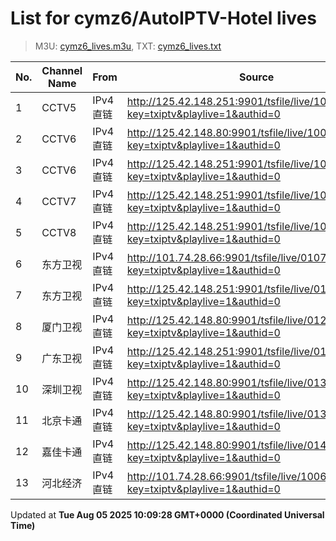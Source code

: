 # List for **cymz6/AutoIPTV-Hotel lives**

> M3U: [cymz6_lives.m3u](/cymz6_lives.m3u), TXT: [cymz6_lives.txt](/txt/cymz6_lives.txt)

| No. | Channel Name | From | Source |
| --- | ------------ | ---- | ------ |
| 1 | CCTV5 | IPv4 直链 | <http://125.42.148.251:9901/tsfile/live/1004_1.m3u8?key=txiptv&playlive=1&authid=0> |
| 2 | CCTV6 | IPv4 直链 | <http://125.42.148.80:9901/tsfile/live/1006_1.m3u8?key=txiptv&playlive=1&authid=0> |
| 3 | CCTV6 | IPv4 直链 | <http://125.42.148.251:9901/tsfile/live/1006_1.m3u8?key=txiptv&playlive=1&authid=0> |
| 4 | CCTV7 | IPv4 直链 | <http://125.42.148.251:9901/tsfile/live/1007_1.m3u8?key=txiptv&playlive=1&authid=0> |
| 5 | CCTV8 | IPv4 直链 | <http://125.42.148.251:9901/tsfile/live/1008_1.m3u8?key=txiptv&playlive=1&authid=0> |
| 6 | 东方卫视 | IPv4 直链 | <http://101.74.28.66:9901/tsfile/live/0107_1.m3u8?key=txiptv&playlive=1&authid=0> |
| 7 | 东方卫视 | IPv4 直链 | <http://125.42.148.251:9901/tsfile/live/0127_1.m3u8?key=txiptv&playlive=1&authid=0> |
| 8 | 厦门卫视 | IPv4 直链 | <http://125.42.148.80:9901/tsfile/live/0125_1.m3u8?key=txiptv&playlive=1&authid=0> |
| 9 | 广东卫视 | IPv4 直链 | <http://125.42.148.251:9901/tsfile/live/0118_1.m3u8?key=txiptv&playlive=1&authid=0> |
| 10 | 深圳卫视 | IPv4 直链 | <http://125.42.148.80:9901/tsfile/live/0131_1.m3u8?key=txiptv&playlive=1&authid=0> |
| 11 | 北京卡通 | IPv4 直链 | <http://125.42.148.80:9901/tsfile/live/0132_1.m3u8?key=txiptv&playlive=1&authid=0> |
| 12 | 嘉佳卡通 | IPv4 直链 | <http://125.42.148.80:9901/tsfile/live/0143_1.m3u8?key=txiptv&playlive=1&authid=0> |
| 13 | 河北经济 | IPv4 直链 | <http://101.74.28.66:9901/tsfile/live/1006_1.m3u8?key=txiptv&playlive=1&authid=0> |

Updated at **Tue Aug 05 2025 10:09:28 GMT+0000 (Coordinated Universal Time)**
